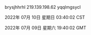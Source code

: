 brysjhhrhl 219.139.198.62 yqqlmgsycl

2022年 07月 10日 星期日 03:40:02 CST

2022年 07月 09日 星期六 19:40:02 GMT
